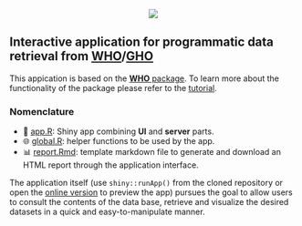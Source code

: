 <p align="center"><a href="http://193.146.75.235/sample-apps/final_apps/layout/"><img src="https://github.com/ordanovich/images/blob/master/portadaWlogos.png?raw=true"></a></p>

## Interactive application for programmatic data retrieval from [WHO](https://www.who.int/nutgrowthdb/database/en/)/[GHO](https://www.who.int/gho/en/)

This appication is based on the [**WHO** package](https://github.com/expersso/WHO). To learn more about the functionality of the package please refer to the [tutorial](https://cran.r-project.org/web/packages/WHO/vignettes/who_vignette.html).

### Nomenclature

- :rocket: [app.R](https://github.com/ordanovich/downloadWHO/blob/master/app.R): Shiny app combining **UI** and **server** parts.
- :globe_with_meridians: [global.R](https://github.com/ordanovich/downloadWHO/blob/master/global.R): helper functions to be used by the app.
- :bar_chart: [report.Rmd](https://github.com/ordanovich/downloadWHO/blob/master/report.Rmd): template markdown file to generate and download an HTML report through the application interface.

The application itself (use `shiny::runApp()` from the cloned repository or open the <a href="http://193.146.75.235/sample-apps/final_apps/who_download/"  rel="noopener noreferrer" target="_blank">online version</a> to preview the app) pursues the goal to allow users to consult the contents of the data base, retrieve and visualize the desired datasets in a quick and easy-to-manipulate manner. 

